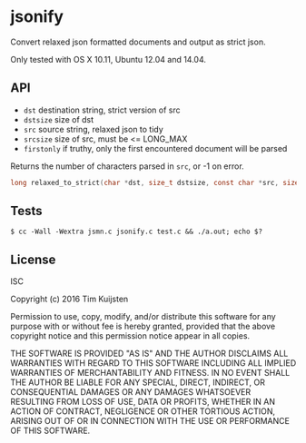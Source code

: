 # jsonify

Convert relaxed json formatted documents and output as strict json.

Only tested with OS X 10.11, Ubuntu 12.04 and 14.04.


## API

* `dst` destination string, strict version of src
* `dstsize` size of dst
* `src` source string, relaxed json to tidy
* `srcsize` size of src, must be <= LONG_MAX
* `firstonly` if truthy, only the first encountered document will be parsed

Returns the number of characters parsed in `src`, or -1 on error.
```c
long relaxed_to_strict(char *dst, size_t dstsize, const char *src, size_t srcsize, int firstonly);
```


## Tests

    $ cc -Wall -Wextra jsmn.c jsonify.c test.c && ./a.out; echo $?


## License

ISC

Copyright (c) 2016 Tim Kuijsten

Permission to use, copy, modify, and/or distribute this software for any
purpose with or without fee is hereby granted, provided that the above
copyright notice and this permission notice appear in all copies.

THE SOFTWARE IS PROVIDED "AS IS" AND THE AUTHOR DISCLAIMS ALL WARRANTIES
WITH REGARD TO THIS SOFTWARE INCLUDING ALL IMPLIED WARRANTIES OF
MERCHANTABILITY AND FITNESS. IN NO EVENT SHALL THE AUTHOR BE LIABLE FOR
ANY SPECIAL, DIRECT, INDIRECT, OR CONSEQUENTIAL DAMAGES OR ANY DAMAGES
WHATSOEVER RESULTING FROM LOSS OF USE, DATA OR PROFITS, WHETHER IN AN
ACTION OF CONTRACT, NEGLIGENCE OR OTHER TORTIOUS ACTION, ARISING OUT OF
OR IN CONNECTION WITH THE USE OR PERFORMANCE OF THIS SOFTWARE.
